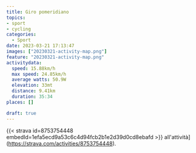 ```yaml
---
title: Giro pomeridiano
topics:
- sport
- cycling
categories:
  - Sport
date: 2023-03-21 17:13:47
images: ["20230321-activity-map.png"]
feature: "20230321-activity-map.png"
activitydata:
  speed: 15.88km/h
  max speed: 24.85km/h
  average watts: 50.9W
  elevation: 33mt
  distance: 9.41km
  duration: 35:34
places: []

draft: true
---
```









{{< strava id=8753754448 embedId=1efa5ecd9a53c6c4d94fcb2b1e2d39d0cd8ebafd >}} all'attività](https://strava.com/activities/8753754448).
